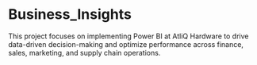 # Business_Insights
This project focuses on implementing Power BI at AtliQ Hardware to drive data-driven decision-making and optimize performance across finance, sales, marketing, and supply chain operations.
